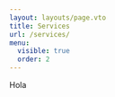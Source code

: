 ```yaml
---
layout: layouts/page.vto
title: Services
url: /services/
menu:
  visible: true
  order: 2
---
```


Hola
